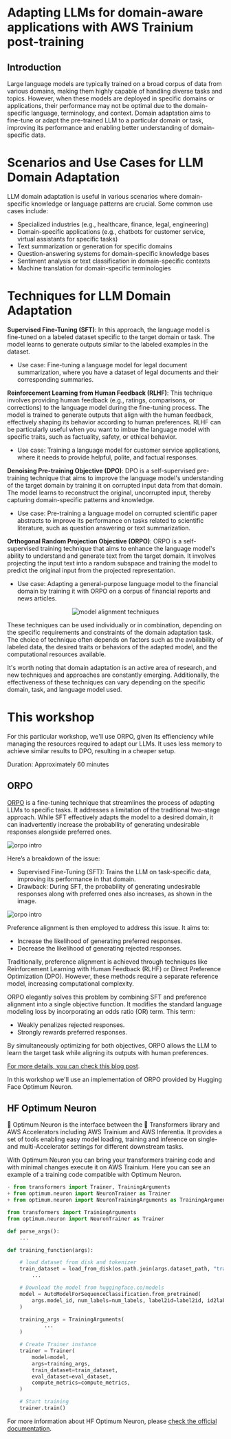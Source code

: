 # Adapting LLMs for domain-aware applications with AWS Trainium post-training

## Introduction

Large language models are typically trained on a broad corpus of data from various domains, making them highly capable of handling diverse tasks and topics. However, when these models are deployed in specific domains or applications, their performance may not be optimal due to the domain-specific language, terminology, and context. Domain adaptation aims to fine-tune or adapt the pre-trained LLM to a particular domain or task, improving its performance and enabling better understanding of domain-specific data.

# Scenarios and Use Cases for LLM Domain Adaptation
LLM domain adaptation is useful in various scenarios where domain-specific knowledge or language patterns are crucial. Some common use cases include:

 - Specialized industries (e.g., healthcare, finance, legal, engineering)
 - Domain-specific applications (e.g., chatbots for customer service, virtual assistants for specific tasks)
 - Text summarization or generation for specific domains
 - Question-answering systems for domain-specific knowledge bases
 - Sentiment analysis or text classification in domain-specific contexts
 - Machine translation for domain-specific terminologies

# Techniques for LLM Domain Adaptation

**Supervised Fine-Tuning (SFT)**: In this approach, the language model is fine-tuned on a labeled dataset specific to the target domain or task. The model learns to generate outputs similar to the labeled examples in the dataset.
   - Use case: Fine-tuning a language model for legal document summarization, where you have a dataset of legal documents and their corresponding summaries.

**Reinforcement Learning from Human Feedback (RLHF)**: This technique involves providing human feedback (e.g., ratings, comparisons, or corrections) to the language model during the fine-tuning process. The model is trained to generate outputs that align with the human feedback, effectively shaping its behavior according to human preferences. RLHF can be particularly useful when you want to imbue the language model with specific traits, such as factuality, safety, or ethical behavior.
   - Use case: Training a language model for customer service applications, where it needs to provide helpful, polite, and factual responses.

**Denoising Pre-training Objective (DPO)**: DPO is a self-supervised pre-training technique that aims to improve the language model's understanding of the target domain by training it on corrupted input data from that domain. The model learns to reconstruct the original, uncorrupted input, thereby capturing domain-specific patterns and knowledge.
   - Use case: Pre-training a language model on corrupted scientific paper abstracts to improve its performance on tasks related to scientific literature, such as question answering or text summarization.

**Orthogonal Random Projection Objective (ORPO)**: ORPO is a self-supervised training technique that aims to enhance the language model's ability to understand and generate text from the target domain. It involves projecting the input text into a random subspace and training the model to predict the original input from the projected representation.
   - Use case: Adapting a general-purpose language model to the financial domain by training it with ORPO on a corpus of financial reports and news articles.

<p align="center">
  <img src="docs/imgs/model_alignment_techniques.png" alt="model alignment techniques"></img>
</p>

These techniques can be used individually or in combination, depending on the specific requirements and constraints of the domain adaptation task. The choice of technique often depends on factors such as the availability of labeled data, the desired traits or behaviors of the adapted model, and the computational resources available.

It's worth noting that domain adaptation is an active area of research, and new techniques and approaches are constantly emerging. Additionally, the effectiveness of these techniques can vary depending on the specific domain, task, and language model used.

# This workshop

For this particular workshop, we'll use ORPO, given its effienciency while managing the resources required to adapt our LLMs. It uses less memory to achieve similar results to DPO, resulting in a cheaper setup.

Duration: Approximately 60 minutes

## ORPO
[ORPO](https://arxiv.org/html/2403.07691v2) is a fine-tuning technique that streamlines the process of adapting LLMs to specific tasks. It addresses a limitation of the traditional two-stage approach. While SFT effectively adapts the model to a desired domain, it can inadvertently increase the probability of generating undesirable responses alongside preferred ones.

![orpo intro](./docs/imgs/6-orpo-intro.png)

Here’s a breakdown of the issue:
 - Supervised Fine-Tuning (SFT): Trains the LLM on task-specific data, improving its performance in that domain.
 - Drawback: During SFT, the probability of generating undesirable responses along with preferred ones also increases, as shown in the image.

![orpo intro](./docs/imgs/6-orpo-curve.png)

Preference alignment is then employed to address this issue. It aims to:

 - Increase the likelihood of generating preferred responses.
 - Decrease the likelihood of generating rejected responses.

Traditionally, preference alignment is achieved through techniques like Reinforcement Learning with Human Feedback (RLHF) or Direct Preference Optimization (DPO). However, these methods require a separate reference model, increasing computational complexity.

ORPO elegantly solves this problem by combining SFT and preference alignment into a single objective function. It modifies the standard language modeling loss by incorporating an odds ratio (OR) term. This term:

  - Weakly penalizes rejected responses.
  - Strongly rewards preferred responses.

By simultaneously optimizing for both objectives, ORPO allows the LLM to learn the target task while aligning its outputs with human preferences.

[For more details, you can check this blog post](https://huggingface.co/blog/mlabonne/orpo-llama-3).

In this workshop we'll use an implementation of ORPO provided by Hugging Face Optimum Neuron.

## HF Optimum Neuron

🤗 Optimum Neuron is the interface between the 🤗 Transformers library and AWS Accelerators including AWS Trainium and AWS Inferentia. It provides a set of tools enabling easy model loading, training and inference on single- and multi-Accelerator settings for different downstream tasks.

With Optimum Neuron you can bring your transformers training code and with minimal changes execute it on AWS Trainium. Here you can see an example of a training code compatible with Optimum Neuron.

```python
- from transformers import Trainer, TrainingArguments
+ from optimum.neuron import NeuronTrainer as Trainer
+ from optimum.neuron import NeuronTrainingArguments as TrainingArguments

from transformers import TrainingArguments
from optimum.neuron import NeuronTrainer as Trainer

def parse_args():
	...

def training_function(args):

    # load dataset from disk and tokenizer
    train_dataset = load_from_disk(os.path.join(args.dataset_path, "train"))
		...

    # Download the model from huggingface.co/models
    model = AutoModelForSequenceClassification.from_pretrained(
        args.model_id, num_labels=num_labels, label2id=label2id, id2label=id2label
    )

    training_args = TrainingArguments(
			...
    )

    # Create Trainer instance
    trainer = Trainer(
        model=model,
        args=training_args,
        train_dataset=train_dataset,
        eval_dataset=eval_dataset,
        compute_metrics=compute_metrics,
    )

    # Start training
    trainer.train()
```

For more information about HF Optimum Neuron, please [check the official documentation](https://huggingface.co/docs/optimum-neuron/index).
